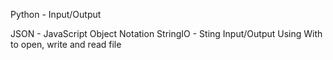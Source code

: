 Python - Input/Output

JSON - JavaScript Object Notation
StringIO - Sting Input/Output
Using With to open, write and read file
